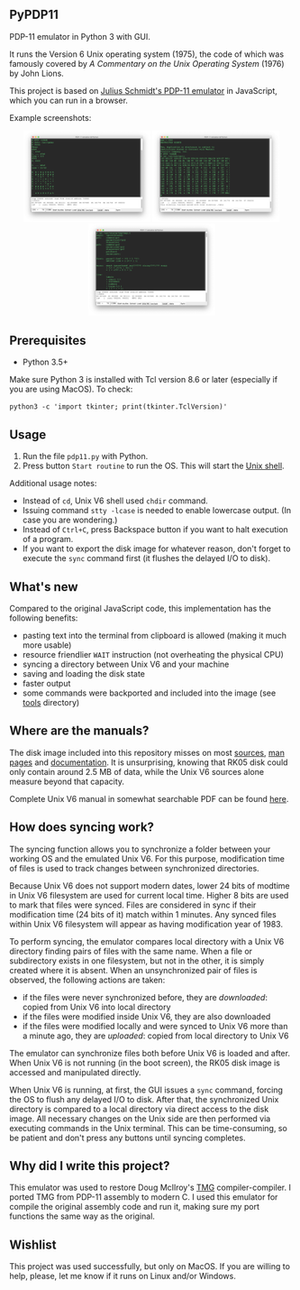 ## PyPDP11
PDP-11 emulator in Python 3 with GUI. 

It runs the Version 6 Unix operating system (1975), the code of which was famously covered by *A Commentary on the Unix Operating System* (1976) by John Lions.

This project is based on [Julius Schmidt's PDP-11 emulator](http://pdp11.aiju.de) in JavaScript, which you can run in a browser.

Example screenshots:
<p align="center">
  <img
  src="https://github.com/amakukha/PyPDP11/raw/master/screenshots/Ken_Thompson_chess_1975_Unix_V5_PDP-11_emulator_for_Python_screenshot.png"
  width="225" alt="PDP-11 emulator for Python 3. Playing with Ken Thompson's chess implementation in Version 6 Unix (1975).">
  <img
  src="https://github.com/amakukha/PyPDP11/raw/master/screenshots/Syncing_directory_PDP-11_emulator_Python_GUI_screenshot.png"
  width="225" alt="PDP-11 emulator for Python 3. Syncing directory between Unix V6 and local filesystems.">
  <img
  src="https://github.com/amakukha/PyPDP11/raw/master/screenshots/TMG_in_TMGL_Doug_McIlroy_PDP-11_emulator_for_Python_screenshot.png"
  width="225" alt="PDP-11 emulator for Python 3. Viewing code of Doug McIlroy's TMG in TMGL for Unix V6.">
</p>

## Prerequisites

 - Python 3.5+
 
Make sure Python 3 is installed with Tcl version 8.6 or later (especially if you are using MacOS).
To check:
```
python3 -c 'import tkinter; print(tkinter.TclVersion)'
```

## Usage

  1. Run the file `pdp11.py` with Python.
  2. Press button `Start routine` to run the OS. This will start the [Unix shell](https://en.wikipedia.org/wiki/Unix_shell).

Additional usage notes: 
  - Instead of `cd`, Unix V6 shell used `chdir` command. 
  - Issuing command `stty -lcase` is needed to enable lowercase output. (In case you are wondering.)
  - Instead of `Ctrl+C`, press Backspace button if you want to halt execution of a program.
  - If you want to export the disk image for whatever reason, don't forget to execute the `sync` command first (it flushes the delayed I/O to disk).

## What's new
Compared to the original JavaScript code, this implementation has the following benefits:
 - pasting text into the terminal from clipboard is allowed (making it much more usable)
 - resource friendlier `WAIT` instruction (not overheating the physical CPU)
 - syncing a directory between Unix V6 and your machine
 - saving and loading the disk state
 - faster output 
 - some commands were backported and included into the image (see [tools](https://github.com/amakukha/PyPDP11/tree/master/tools) directory)

## Where are the manuals?
The disk image included into this repository misses on most
[sources](https://github.com/eunuchs/unix-archive/tree/master/PDP-11/Trees/V6/usr/source),
[man pages](https://github.com/eunuchs/unix-archive/tree/master/PDP-11/Trees/V6/usr/man) and
[documentation](https://github.com/eunuchs/unix-archive/tree/master/PDP-11/Trees/V6/usr/doc).
It is unsurprising, knowing that RK05 disk could only contain around 2.5 MB of data, while the
Unix V6 sources alone measure beyond that capacity.

Complete Unix V6 manual in somewhat searchable PDF can be found
[here](https://ia800600.us.archive.org/19/items/v6-manual/v6-manual.pdf).

## How does syncing work?

The syncing function allows you to synchronize a folder between your working OS and the emulated Unix V6. For this purpose, modification time of files is used to track changes between synchronized directories. 

Because Unix V6 does not support modern dates, lower 24 bits of modtime in Unix V6 filesystem are used for current local time. Higher 8 bits are used to mark that files were synced. Files are considered in sync if their modification time (24 bits of it) match within 1 minutes. Any synced files within Unix V6 filesystem will appear as having modification year of 1983.

To perform syncing, the emulator compares local directory with a Unix V6 directory finding pairs of files with the same name. When a file or subdirectory exists in one filesystem, but not in the other, it is simply created where it is absent. When an unsynchronized pair of files is observed, the following actions are taken:
 - if the files were never synchronized before, they are *downloaded*: copied from Unix V6 into local directory
 - if the files were modified inside Unix V6, they are also downloaded
 - if the files were modified locally and were synced to Unix V6 more than a minute ago, they are *uploaded*: copied from local directory to Unix V6 

The emulator can synchronize files both before Unix V6 is loaded and after. When Unix V6 is not running (in the boot screen), the RK05 disk image is accessed and manipulated directly.

When Unix V6 is running, at first, the GUI issues a `sync` command, forcing the OS to flush any delayed I/O to disk. After that, the synchronized Unix directory is compared to a local directory via direct access to the disk image. All necessary changes on the Unix side are then performed via executing commands in the Unix terminal. This can be time-consuming, so be patient and don't press any buttons until syncing completes.

## Why did I write this project?

This emulator was used to restore Doug McIlroy's [TMG](https://github.com/amakukha/tmg) compiler-compiler. I ported TMG from PDP-11 assembly to modern C. I used this emulator for compile the original assembly code and run it, making sure my port functions the same way as the original.

## Wishlist

This project was used successfully, but only on MacOS. If you are willing to help, please, let me know if it runs on Linux and/or Windows.
